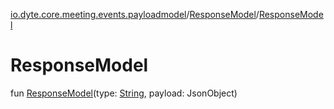 [io.dyte.core.meeting.events.payloadmodel](../index.md)/[ResponseModel](index.md)/[ResponseModel](-response-model.md)

# ResponseModel


fun [ResponseModel](-response-model.md)(type: [String](https://kotlinlang.org/api/latest/jvm/stdlib/kotlin/-string/index.html), payload: JsonObject)
